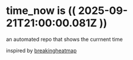 # time_now is (( 2025-09-21T21:00:00.081Z ))

an automated repo that shows the currnent time

inspired by [breakingheatmap](https://github.com/breakingheatmap/breakingheatmap)